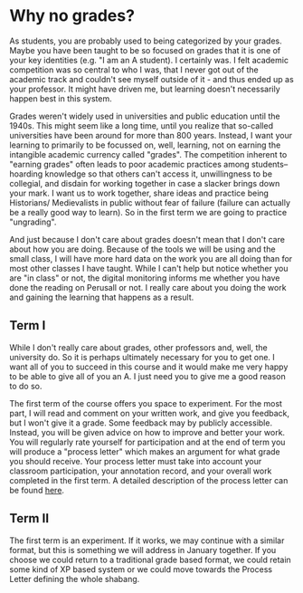 # Why no grades?

As students, you are probably used to being categorized by your grades. Maybe you have been taught to be so focused on grades that it is one of your key identities (e.g. "I am an A student). I certainly was. I felt academic competition was so central to who I was, that I never got out of the academic track and couldn't see myself outside of it - and thus ended up as your professor. It might have driven me, but learning doesn't necessarily happen best in this system.

Grades weren't widely used in universities and public education until the 1940s. This might seem like a long time, until you realize that so-called universities have been around for more than 800 years. Instead, I want your learning to primarily to be focussed on, well, learning, not on earning the intangible academic currency called "grades". The competition inherent to "earning grades" often leads to poor academic practices among students– hoarding knowledge so that others can't access it, unwillingness to be collegial, and disdain for working together in case a slacker brings down your mark. I want us to work together, share ideas and practice being Historians/ Medievalists in public without fear of failure (failure can actually be a really good way to learn). So in the first term we are going to practice "ungrading".

And just because I don't care about grades doesn't mean that I don't care about how you are doing. Because of the tools we will be using and the small class, I will have more hard data on the work you are all doing than for most other classes I have taught. While I can't help but notice whether you are "in class" or not, the digital monitoring informs me whether you have done the reading on Perusall or not. I really care about you doing the work and gaining the learning that happens as a result.

## Term I  <a href="#term-i" id="term-i"></a>

While I don't really care about grades, other professors and, well, the university do. So it is perhaps ultimately necessary for you to get one. I want all of you to succeed in this course and it would make me very happy to be able to give all of you an A. I just need you to give me a good reason to do so.

The first term of the course offers you space to experiment. For the most part, I will read and comment on your written work, and give you feedback, but I won't give it a grade. Some feedback may by publicly accessible. Instead, you will be given advice on how to improve and better your work. You will regularly rate yourself for participation and at the end of term you will produce a "process letter" which makes an argument for what grade you should receive. Your process letter must take into account your classroom participation, your annotation record, and your overall work completed  in the first term. A detailed description of the process letter can be found [here](process-letter.md).

## Term II  <a href="#term-ii" id="term-ii"></a>

The first term is an experiment. If it works, we may continue with a similar format, but this is something we will address in January together. If you choose we could return to a traditional grade based format, we could retain some kind of XP based system or we could move towards the Process Letter defining the whole shabang.

